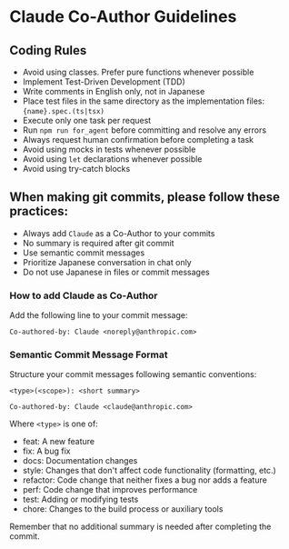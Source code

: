 # Claude Co-Author Guidelines

## Coding Rules

- Avoid using classes. Prefer pure functions whenever possible
- Implement Test-Driven Development (TDD)
- Write comments in English only, not in Japanese
- Place test files in the same directory as the implementation files: `{name}.spec.(ts|tsx)`
- Execute only one task per request
- Run `npm run for_agent` before committing and resolve any errors
- Always request human confirmation before completing a task
- Avoid using mocks in tests whenever possible
- Avoid using `let` declarations whenever possible
- Avoid using try-catch blocks

## When making git commits, please follow these practices:

- Always add `Claude` as a Co-Author to your commits
- No summary is required after git commit
- Use semantic commit messages
- Prioritize Japanese conversation in chat only
- Do not use Japanese in files or commit messages

### How to add Claude as Co-Author

Add the following line to your commit message:

```
Co-authored-by: Claude <noreply@anthropic.com>
```

### Semantic Commit Message Format

Structure your commit messages following semantic conventions:

```
<type>(<scope>): <short summary>

Co-authored-by: Claude <claude@anthropic.com>
```

Where `<type>` is one of:
- feat: A new feature
- fix: A bug fix
- docs: Documentation changes
- style: Changes that don't affect code functionality (formatting, etc.)
- refactor: Code change that neither fixes a bug nor adds a feature
- perf: Code change that improves performance
- test: Adding or modifying tests
- chore: Changes to the build process or auxiliary tools

Remember that no additional summary is needed after completing the commit.